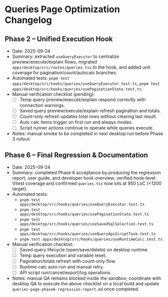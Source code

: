 # Queries Page Optimization Changelog

## Phase 2 – Unified Execution Hook

- Date: 2025-09-24
- Summary: extracted `useQueryExecutor` to centralize preview/execute/explain flows, migrated `apps/desktop/src/routes/queries.tsx` to the hook, and added unit coverage for pagination/count/autocalc branches.
- Automated tests: `pnpm test apps/desktop/src/hooks/queries/useQueryExecutor.test.ts`, `pnpm test apps/desktop/src/hooks/queries/usePaginationState.test.ts`.
- Manual verification checklist (pending):
  - [ ] Temp query preview/execute/explain respond correctly with connection warnings.
  - [ ] Saved query preview/execute/explain refresh pagination and totals.
  - [ ] Count-only refresh updates total rows without clearing last result.
  - [ ] Auto calc items trigger on first run and always modes.
  - [ ] Script runner actions continue to operate while queries execute.
- Notes: manual smoke to be completed in next desktop run before Phase 3 rollout.

## Phase 6 – Final Regression & Documentation

- Date: 2025-09-24
- Summary: completed Phase 6 acceptance by producing the regression report, user guide, and developer hook overview; verified hook-level Vitest coverage and confirmed `queries.tsx` now sits at 950 LoC (<1200 target).
- Automated tests: 
  - `pnpm test apps/desktop/src/hooks/queries/useQueryExecutor.test.ts`
  - `pnpm test apps/desktop/src/hooks/queries/usePaginationState.test.ts`
  - `pnpm test apps/desktop/src/hooks/queries/useSavedSqlSelection.test.ts`
  - `pnpm test apps/desktop/src/hooks/queries/useQueryApiScriptTask.test.ts`
  - `pnpm test apps/desktop/src/hooks/queries/useRuntimeCalc.test.ts`
- Manual verification checklist:
  - [ ] Saved query lifecycle (open/save/delete) on desktop runtime.
  - [ ] Temp query execution and variable reset.
  - [ ] Pagination/totals refresh with count-only flow.
  - [ ] Runtime calc auto-run and manual retry.
  - [ ] API script run/cancel/export/log operations.
- Notes: manual QA remains blocked inside the sandbox; coordinate with desktop QA to execute the above checklist on a local build and update `queries-page-phase6-regression-report.md` once completed.

